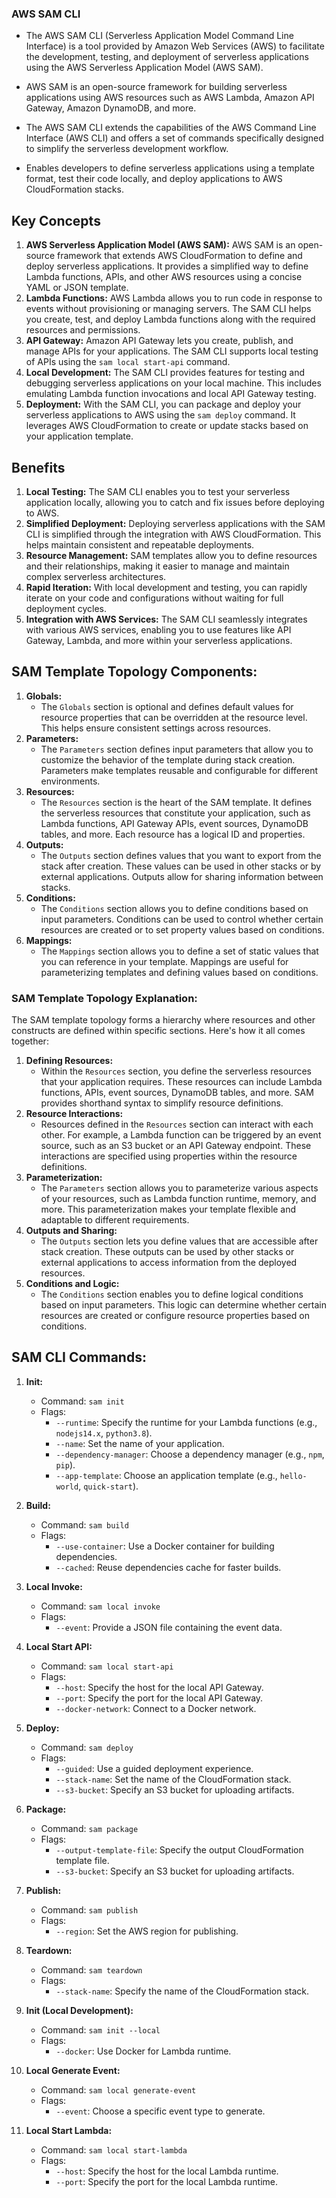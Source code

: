 ### AWS SAM CLI

* The AWS SAM CLI (Serverless Application Model Command Line Interface) is a tool provided by Amazon Web Services (AWS) to facilitate the development, testing, and deployment of serverless applications using the AWS Serverless Application Model (AWS SAM). 

* AWS SAM is an open-source framework for building serverless applications using AWS resources such as AWS Lambda, Amazon API Gateway, Amazon DynamoDB, and more.

* The AWS SAM CLI extends the capabilities of the AWS Command Line Interface (AWS CLI) and offers a set of commands specifically designed to simplify the serverless development workflow. 
* Enables developers to define serverless applications using a template format, test their code locally, and deploy applications to AWS CloudFormation stacks.

## Key Concepts

1. **AWS Serverless Application Model (AWS SAM):** AWS SAM is an open-source framework that extends AWS CloudFormation to define and deploy serverless applications. It provides a simplified way to define Lambda functions, APIs, and other AWS resources using a concise YAML or JSON template.
2. **Lambda Functions:** AWS Lambda allows you to run code in response to events without provisioning or managing servers. The SAM CLI helps you create, test, and deploy Lambda functions along with the required resources and permissions.
3. **API Gateway:** Amazon API Gateway lets you create, publish, and manage APIs for your applications. The SAM CLI supports local testing of APIs using the `sam local start-api` command.
4. **Local Development:** The SAM CLI provides features for testing and debugging serverless applications on your local machine. This includes emulating Lambda function invocations and local API Gateway testing.
5. **Deployment:** With the SAM CLI, you can package and deploy your serverless applications to AWS using the `sam deploy` command. It leverages AWS CloudFormation to create or update stacks based on your application template.

## Benefits

1. **Local Testing:** The SAM CLI enables you to test your serverless application locally, allowing you to catch and fix issues before deploying to AWS.
2. **Simplified Deployment:** Deploying serverless applications with the SAM CLI is simplified through the integration with AWS CloudFormation. This helps maintain consistent and repeatable deployments.
3. **Resource Management:** SAM templates allow you to define resources and their relationships, making it easier to manage and maintain complex serverless architectures.
4. **Rapid Iteration:** With local development and testing, you can rapidly iterate on your code and configurations without waiting for full deployment cycles.
5. **Integration with AWS Services:** The SAM CLI seamlessly integrates with various AWS services, enabling you to use features like API Gateway, Lambda, and more within your serverless applications.

## SAM Template Topology Components:

1. **Globals:**
   - The `Globals` section is optional and defines default values for resource properties that can be overridden at the resource level. This helps ensure consistent settings across resources.
2. **Parameters:**
   - The `Parameters` section defines input parameters that allow you to customize the behavior of the template during stack creation. Parameters make templates reusable and configurable for different environments.
3. **Resources:**
   - The `Resources` section is the heart of the SAM template. It defines the serverless resources that constitute your application, such as Lambda functions, API Gateway APIs, event sources, DynamoDB tables, and more. Each resource has a logical ID and properties.
4. **Outputs:**
   - The `Outputs` section defines values that you want to export from the stack after creation. These values can be used in other stacks or by external applications. Outputs allow for sharing information between stacks.
5. **Conditions:**
   - The `Conditions` section allows you to define conditions based on input parameters. Conditions can be used to control whether certain resources are created or to set property values based on conditions.
6. **Mappings:**
   - The `Mappings` section allows you to define a set of static values that you can reference in your template. Mappings are useful for parameterizing templates and defining values based on conditions.

### SAM Template Topology Explanation:

The SAM template topology forms a hierarchy where resources and other constructs are defined within specific sections. Here's how it all comes together:

1. **Defining Resources:**
   - Within the `Resources` section, you define the serverless resources that your application requires. These resources can include Lambda functions, APIs, event sources, DynamoDB tables, and more. SAM provides shorthand syntax to simplify resource definitions.
2. **Resource Interactions:**
   - Resources defined in the `Resources` section can interact with each other. For example, a Lambda function can be triggered by an event source, such as an S3 bucket or an API Gateway endpoint. These interactions are specified using properties within the resource definitions.
3. **Parameterization:**
   - The `Parameters` section allows you to parameterize various aspects of your resources, such as Lambda function runtime, memory, and more. This parameterization makes your template flexible and adaptable to different requirements.
4. **Outputs and Sharing:**
   - The `Outputs` section lets you define values that are accessible after stack creation. These outputs can be used by other stacks or external applications to access information from the deployed resources.
5. **Conditions and Logic:**
   - The `Conditions` section enables you to define logical conditions based on input parameters. This logic can determine whether certain resources are created or configure resource properties based on conditions.

## SAM CLI Commands: 

1. **Init:**
   - Command: `sam init`
   - Flags:
     - `--runtime`: Specify the runtime for your Lambda functions (e.g., `nodejs14.x`, `python3.8`).
     - `--name`: Set the name of your application.
     - `--dependency-manager`: Choose a dependency manager (e.g., `npm`, `pip`).
     - `--app-template`: Choose an application template (e.g., `hello-world`, `quick-start`).

2. **Build:**
   - Command: `sam build`
   - Flags:
     - `--use-container`: Use a Docker container for building dependencies.
     - `--cached`: Reuse dependencies cache for faster builds.

3. **Local Invoke:**
   - Command: `sam local invoke`
   - Flags:
     - `--event`: Provide a JSON file containing the event data.

4. **Local Start API:**
   - Command: `sam local start-api`
   - Flags:
     - `--host`: Specify the host for the local API Gateway.
     - `--port`: Specify the port for the local API Gateway.
     - `--docker-network`: Connect to a Docker network.

5. **Deploy:**
   - Command: `sam deploy`
   - Flags:
     - `--guided`: Use a guided deployment experience.
     - `--stack-name`: Set the name of the CloudFormation stack.
     - `--s3-bucket`: Specify an S3 bucket for uploading artifacts.

6. **Package:**
   - Command: `sam package`
   - Flags:
     - `--output-template-file`: Specify the output CloudFormation template file.
     - `--s3-bucket`: Specify an S3 bucket for uploading artifacts.

7. **Publish:**
   - Command: `sam publish`
   - Flags:
     - `--region`: Set the AWS region for publishing.

8. **Teardown:**
   - Command: `sam teardown`
   - Flags:
     - `--stack-name`: Specify the name of the CloudFormation stack.

9. **Init (Local Development):**
   - Command: `sam init --local`
   - Flags:
     - `--docker`: Use Docker for Lambda runtime.

10. **Local Generate Event:**
    - Command: `sam local generate-event`
    - Flags:
      - `--event`: Choose a specific event type to generate.

11. **Local Start Lambda:**
    - Command: `sam local start-lambda`
    - Flags:
      - `--host`: Specify the host for the local Lambda runtime.
      - `--port`: Specify the port for the local Lambda runtime.



